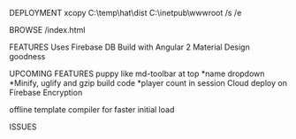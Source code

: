 DEPLOYMENT
xcopy C:\temp\hat\dist C:\inetpub\wwwroot /s /e

BROWSE
<machine name>/index.html

FEATURES
Uses Firebase DB 
Build with Angular 2
Material Design goodness



UPCOMING FEATURES
puppy like md-toolbar at top
*name dropdown
*Minify, uglify and gzip build code
*player count in session
Cloud deploy on Firebase
Encryption

offline template compiler for faster initial load

ISSUES